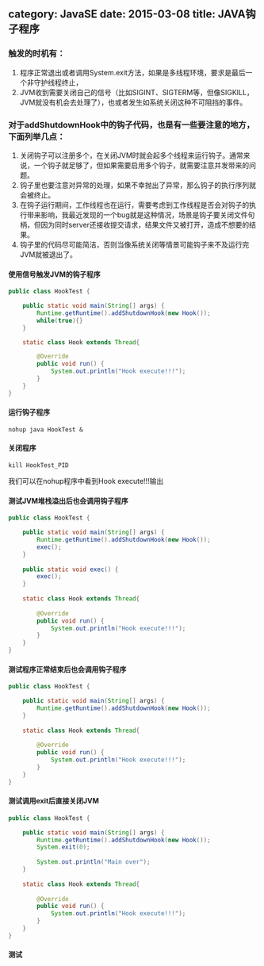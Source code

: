 category: JavaSE
date: 2015-03-08
title: JAVA钩子程序
---

### 触发的时机有：
1. 程序正常退出或者调用System.exit方法，如果是多线程环境，要求是最后一个非守护线程终止，
2. JVM收到需要关闭自己的信号（比如SIGINT、SIGTERM等，但像SIGKILL，JVM就没有机会去处理了），也或者发生如系统关闭这种不可阻挡的事件。

### 对于addShutdownHook中的钩子代码，也是有一些要注意的地方，下面列举几点：
1. 关闭钩子可以注册多个，在关闭JVM时就会起多个线程来运行钩子。通常来说，一个钩子就足够了，但如果需要启用多个钩子，就需要注意并发带来的问题。
2. 钩子里也要注意对异常的处理，如果不幸抛出了异常，那么钩子的执行序列就会被终止。
3. 在钩子运行期间，工作线程也在运行，需要考虑到工作线程是否会对钩子的执行带来影响，我最近发现的一个bug就是这种情况，场景是钩子要关闭文件句柄，但因为同时server还接收提交请求，结果文件又被打开，造成不想要的结果。
4. 钩子里的代码尽可能简洁，否则当像系统关闭等情景可能钩子来不及运行完JVM就被退出了。

#### 使用信号触发JVM的钩子程序
```java
public class HookTest {

	public static void main(String[] args) {
		Runtime.getRuntime().addShutdownHook(new Hook());
		while(true){}
	}

	static class Hook extends Thread{

		@Override
		public void run() {
			System.out.println("Hook execute!!!");
		}
	}
}
```

#### 运行钩子程序
```
nohup java HookTest &
```
#### 关闭程序
```
kill HookTest_PID
```
我们可以在nohup程序中看到Hook execute!!!输出


#### 测试JVM堆栈溢出后也会调用钩子程序
```java
public class HookTest {

	public static void main(String[] args) {
		Runtime.getRuntime().addShutdownHook(new Hook());
		exec();
	}
	
	public static void exec() {
		exec();
	}
	
	static class Hook extends Thread{
		
		@Override
		public void run() {
			System.out.println("Hook execute!!!");
		}
	}
}
```

#### 测试程序正常结束后也会调用钩子程序
```java
public class HookTest {

	public static void main(String[] args) {
		Runtime.getRuntime().addShutdownHook(new Hook());
	}
	
	static class Hook extends Thread{
		
		@Override
		public void run() {
			System.out.println("Hook execute!!!");
		}
	}
}
```

#### 测试调用exit后直接关闭JVM
```java
public class HookTest {

	public static void main(String[] args) {
		Runtime.getRuntime().addShutdownHook(new Hook());
		System.exit(0);
		
		System.out.println("Main over");
	}
	
	static class Hook extends Thread{
		
		@Override
		public void run() {
			System.out.println("Hook execute!!!");
		}
	}
}
```

#### 测试
```java

```